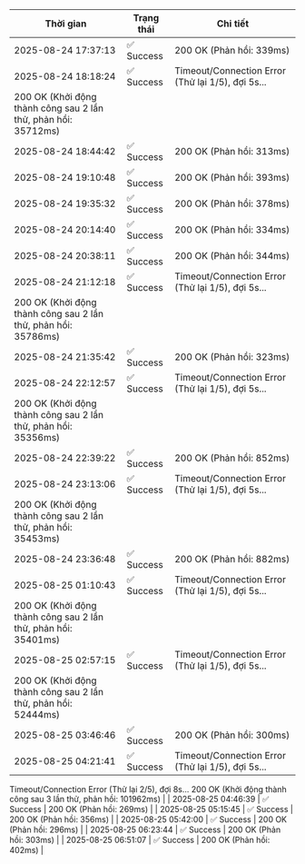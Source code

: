 | Thời gian | Trạng thái | Chi tiết |
|---|---|---|
| 2025-08-24 17:37:13 | ✅ Success | 200 OK (Phản hồi: 339ms) |
| 2025-08-24 18:18:24 | ✅ Success | Timeout/Connection Error (Thử lại 1/5), đợi 5s...
200 OK (Khởi động thành công sau 2 lần thử, phản hồi: 35712ms) |
| 2025-08-24 18:44:42 | ✅ Success | 200 OK (Phản hồi: 313ms) |
| 2025-08-24 19:10:48 | ✅ Success | 200 OK (Phản hồi: 393ms) |
| 2025-08-24 19:35:32 | ✅ Success | 200 OK (Phản hồi: 378ms) |
| 2025-08-24 20:14:40 | ✅ Success | 200 OK (Phản hồi: 334ms) |
| 2025-08-24 20:38:11 | ✅ Success | 200 OK (Phản hồi: 344ms) |
| 2025-08-24 21:12:18 | ✅ Success | Timeout/Connection Error (Thử lại 1/5), đợi 5s...
200 OK (Khởi động thành công sau 2 lần thử, phản hồi: 35786ms) |
| 2025-08-24 21:35:42 | ✅ Success | 200 OK (Phản hồi: 323ms) |
| 2025-08-24 22:12:57 | ✅ Success | Timeout/Connection Error (Thử lại 1/5), đợi 5s...
200 OK (Khởi động thành công sau 2 lần thử, phản hồi: 35356ms) |
| 2025-08-24 22:39:22 | ✅ Success | 200 OK (Phản hồi: 852ms) |
| 2025-08-24 23:13:06 | ✅ Success | Timeout/Connection Error (Thử lại 1/5), đợi 5s...
200 OK (Khởi động thành công sau 2 lần thử, phản hồi: 35453ms) |
| 2025-08-24 23:36:48 | ✅ Success | 200 OK (Phản hồi: 882ms) |
| 2025-08-25 01:10:43 | ✅ Success | Timeout/Connection Error (Thử lại 1/5), đợi 5s...
200 OK (Khởi động thành công sau 2 lần thử, phản hồi: 35401ms) |
| 2025-08-25 02:57:15 | ✅ Success | Timeout/Connection Error (Thử lại 1/5), đợi 5s...
200 OK (Khởi động thành công sau 2 lần thử, phản hồi: 52444ms) |
| 2025-08-25 03:46:46 | ✅ Success | 200 OK (Phản hồi: 300ms) |
| 2025-08-25 04:21:41 | ✅ Success | Timeout/Connection Error (Thử lại 1/5), đợi 5s...
Timeout/Connection Error (Thử lại 2/5), đợi 8s...
200 OK (Khởi động thành công sau 3 lần thử, phản hồi: 101962ms) |
| 2025-08-25 04:46:39 | ✅ Success | 200 OK (Phản hồi: 269ms) |
| 2025-08-25 05:15:45 | ✅ Success | 200 OK (Phản hồi: 356ms) |
| 2025-08-25 05:42:00 | ✅ Success | 200 OK (Phản hồi: 296ms) |
| 2025-08-25 06:23:44 | ✅ Success | 200 OK (Phản hồi: 303ms) |
| 2025-08-25 06:51:07 | ✅ Success | 200 OK (Phản hồi: 402ms) |

